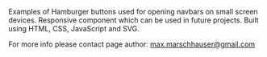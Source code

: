 Examples of Hamburger buttons used for opening navbars on small screen devices. Responsive component which can be used in future projects. Built using HTML, CSS, JavaScript and SVG.

For more info please contact page author: max.marschhauser@gmail.com
